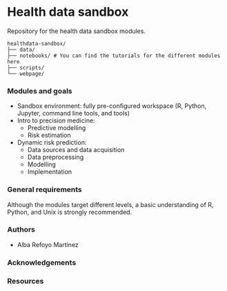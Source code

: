 # Health data sandbox 

Repository for the health data sandbox modules. 

```
healthdata-sandbox/
├── data/
├── notebooks/ # You can find the tutorials for the different modules here
├── scripts/
└── webpage/
```

### Modules and goals 

- Sandbox environment: fully pre-configured workspace (R, Python, Jupyter, command line tools, and tools)
- Intro to precision medicine:
    - Predictive modelling
    - Risk estimation 
- Dynamic risk prediction:
    - Data sources and data acquisition
    - Data preprocessing
    - Modelling
    - Implementation

### General requirements

Although the modules target different levels, a basic understanding of R, Python, and Unix is strongly recommended.


### Authors
- Alba Refoyo Martinez


### Acknowledgements


### Resources 
